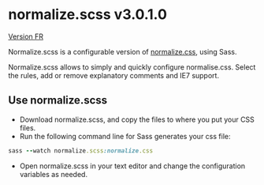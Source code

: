 # normalize.scss v3.0.1.0

[Version FR](https://github.com/Effeilo/normalize.scss/blob/master/README-FR.md)

Normalize.scss is a configurable version of [normalize.css](http://necolas.github.io/normalize.css/), using Sass. 

Normalize.scss allows to simply and quickly configure normalise.css. Select the rules, add or remove explanatory comments and IE7 support.

## Use normalize.scss

* Download normalize.scss, and copy the files to where you put your CSS files.
* Run the following command line for Sass generates your css file:
```ruby
sass --watch normalize.scss:normalize.css
```
* Open normalize.scss in your text editor and change the configuration variables as needed.
